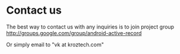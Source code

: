 # Contact us #

The best way to contact us with any inquiries is to join project group
http://groups.google.com/group/android-active-record

Or simply email to "vk at kroztech.com"
